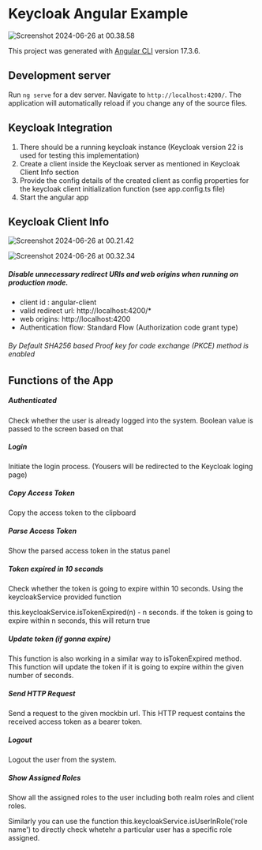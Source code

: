 # Keycloak Angular Example

![Screenshot 2024-06-26 at 00.38.58](https://i.imgur.com/xbuilhw.png)

This project was generated with [Angular CLI](https://github.com/angular/angular-cli) version 17.3.6.

## Development server

Run `ng serve` for a dev server. Navigate to `http://localhost:4200/`. The application will automatically reload if you change any of the source files.

## Keycloak Integration

1. There should be a running keycloak instance (Keycloak version 22 is used for testing this implementation)
2. Create a client inside the Keycloak server as mentioned in Keycloak Client Info section
3. Provide the config details of the created client as config properties for the keycloak client initialization function (see app.config.ts file)
4. Start the angular app

## Keycloak Client Info

![Screenshot 2024-06-26 at 00.21.42](https://i.imgur.com/Bnl3Jl1.png)

![Screenshot 2024-06-26 at 00.32.34](https://i.imgur.com/F0rpnEq.png)

##### Disable unnecessary redirect URIs and web origins when running on production mode.

* client id : angular-client
* valid redirect url: http://localhost:4200/*
* web origins:  http://localhost:4200
* Authentication flow: Standard Flow (Authorization code grant type)


###### By Default SHA256 based Proof key for code exchange (PKCE) method is enabled

## Functions of the App
##### Authenticated

Check whether the user is already logged into the system. Boolean value is passed to the screen based on that

##### Login

Initiate the login process. (Yousers will be redirected to the Keycloak loging page)

##### Copy Access Token

Copy the access token to the clipboard

##### Parse Access Token

Show the parsed access token in the status panel

##### Token expired in 10 seconds

Check whether the token is going to expire within 10 seconds. Using the keycloakService provided function

this.keycloakService.isTokenExpired(n) - n seconds. if the token is going to expire within n seconds, this will return true

##### Update token (if gonna expire)

This function is also working in a similar way to isTokenExpired method. This function will update the token if it is going to expire within the given number of seconds.

##### Send HTTP Request

Send a request to the given mockbin url. This HTTP request contains the received access token as a bearer token.

##### Logout

Logout the user from the system.

##### Show Assigned Roles

Show all the assigned roles to the user including both realm roles and client roles.

Similarly you can use the function this.keycloakService.isUserInRole('role name') to directly check whetehr a particular user has a specific role assigned.
